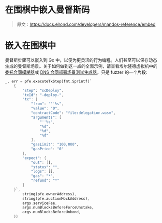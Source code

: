 # 在围棋中嵌入曼督斯码

> 原文：<https://docs.elrond.com/developers/mandos-reference/embed>

 # **嵌入在围棋中**

曼督斯步骤可以嵌入到 Go 中，以便为更灵活的行为编程。人们甚至可以保存动态生成的曼督斯场景。关于如何做到这一点的全面示例，请查看埃尔隆德虚拟机中的[委托合同模糊器](https://github.com/ElrondNetwork/wasm-vm/tree/master/fuzz/delegation)或 [DNS 合同部署场景测试生成器](https://github.com/ElrondNetwork/wasm-vm/tree/master/cmd/testgen/dns)。只是 fuzzer 的一个片段:

```rust
_, err = pfe.executeTxStep(fmt.Sprintf(`
    {
        "step": "scDeploy",
        "txId": "-deploy-",
        "tx": {
            "from": "''%s",
            "value": "0",
            "contractCode": "file:delegation.wasm",
            "arguments": [
                "''%s",
                "%d",
                "%d",
                "%d"
            ],
            "gasLimit": "100,000",
            "gasPrice": "0"
        },
        "expect": {
            "out": [],
            "status": "",
            "logs": [],
            "gas": "*",
            "refund": "*"
        }
    }`,
        string(pfe.ownerAddress),
        string(pfe.auctionMockAddress),
        args.serviceFee,
        args.numBlocksBeforeForceUnstake,
        args.numBlocksBeforeUnbond,
    )) 
```